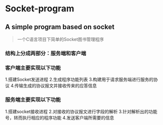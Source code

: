 # Socket-program
## A simple program based on socket
>一个C语言项目下简单的Socket图书管理程序
### 结构上分成两部分：服务端和客户端
### 客户端主要实现以下功能
1.搭建Socket发送进程
2.生成程序功能列表
3.构建用于请求服务端进行服务的协议
4.传输生成的协议报文并接收传来的应答信息
### 服务端主要实现以下功能
1.搭建socket接收进程
2.对接收的协议报文进行字段的解析
3.针对解析出的功能号，转而执行相应的程序功能
4.发送客户端所需要的信息
